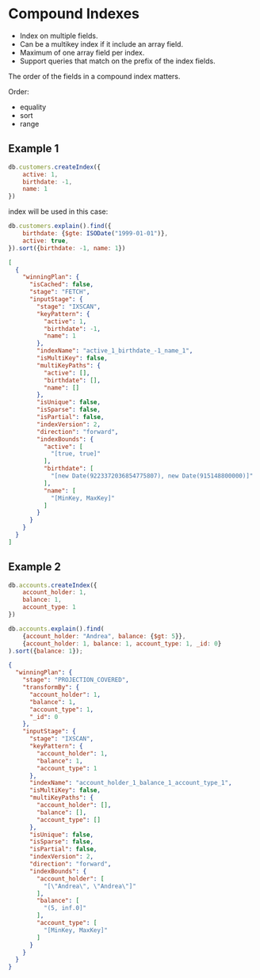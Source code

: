# Compound Indexes

* Index on multiple fields.
* Can be a multikey index if it include an array field.
* Maximum of one array field per index.
* Support queries that match on the prefix of the index fields.

The order of the fields in a compound index matters.

Order:

* equality
* sort
* range

## Example 1

```javascript
db.customers.createIndex({
    active: 1,
    birthdate: -1,
    name: 1
})
```

index will be used in this case:

```javascript
db.customers.explain().find({
    birthdate: {$gte: ISODate("1999-01-01")},
    active: true,
}).sort({birthdate: -1, name: 1})
```

```json
[
  {
    "winningPlan": {
      "isCached": false,
      "stage": "FETCH",
      "inputStage": {
        "stage": "IXSCAN",
        "keyPattern": {
          "active": 1,
          "birthdate": -1,
          "name": 1
        },
        "indexName": "active_1_birthdate_-1_name_1",
        "isMultiKey": false,
        "multiKeyPaths": {
          "active": [],
          "birthdate": [],
          "name": []
        },
        "isUnique": false,
        "isSparse": false,
        "isPartial": false,
        "indexVersion": 2,
        "direction": "forward",
        "indexBounds": {
          "active": [
            "[true, true]"
          ],
          "birthdate": [
            "[new Date(9223372036854775807), new Date(915148800000)]"
          ],
          "name": [
            "[MinKey, MaxKey]"
          ]
        }
      }
    }
  }
]
```

## Example 2

```javascript
db.accounts.createIndex({
    account_holder: 1,
    balance: 1,
    account_type: 1
})
```

```javascript
db.accounts.explain().find(
    {account_holder: "Andrea", balance: {$gt: 5}},
    {account_holder: 1, balance: 1, account_type: 1, _id: 0}
).sort({balance: 1});
```

```json
{
  "winningPlan": {
    "stage": "PROJECTION_COVERED",
    "transformBy": {
      "account_holder": 1,
      "balance": 1,
      "account_type": 1,
      "_id": 0
    },
    "inputStage": {
      "stage": "IXSCAN",
      "keyPattern": {
        "account_holder": 1,
        "balance": 1,
        "account_type": 1
      },
      "indexName": "account_holder_1_balance_1_account_type_1",
      "isMultiKey": false,
      "multiKeyPaths": {
        "account_holder": [],
        "balance": [],
        "account_type": []
      },
      "isUnique": false,
      "isSparse": false,
      "isPartial": false,
      "indexVersion": 2,
      "direction": "forward",
      "indexBounds": {
        "account_holder": [
          "[\"Andrea\", \"Andrea\"]"
        ],
        "balance": [
          "(5, inf.0]"
        ],
        "account_type": [
          "[MinKey, MaxKey]"
        ]
      }
    }
  }
}
```
